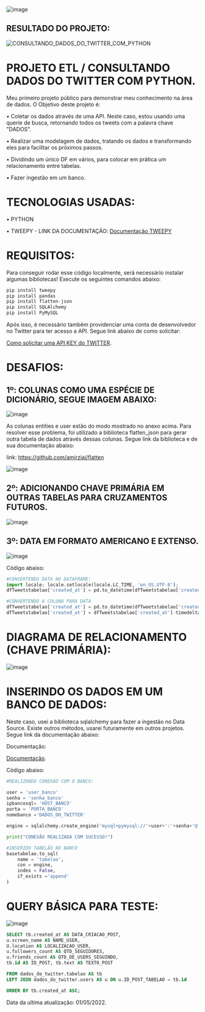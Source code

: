 ![image](https://user-images.githubusercontent.com/78058494/166161865-829573ee-df20-4c84-8aac-828441c97327.png)


## RESULTADO DO PROJETO:
![CONSULTANDO_DADOS_DO_TWITTER_COM_PYTHON](https://user-images.githubusercontent.com/78058494/166161345-5d16caa0-9683-41cd-a2fa-f7c10e771b24.gif)


# PROJETO ETL / CONSULTANDO DADOS DO TWITTER COM PYTHON.

Meu primeiro projeto público para demonstrar meu conhecimento na área de dados. O Objetivo deste projeto é:

• Coletar os dados através de uma API. Neste caso, estou usando uma querie de busca, retornando todos os tweets com a palavra chave "DADOS".

• Realizar uma modelagem de dados, tratando os dados e transformando eles para facilitar os próximos passos.

• Dividindo um único DF em vários, para colocar em prática um relacionamento entre tabelas.

• Fazer ingestão em um banco.

# TECNOLOGIAS USADAS:

• PYTHON

• TWEEPY - LINK DA DOCUMENTAÇÃO: [Documentação TWEEPY](https://www.tweepy.org/)


# REQUISITOS:

Para conseguir rodar esse código localmente, será necessário instalar algumas bibliotecas! Execute os seguintes comandos abaixo:

```python
pip install tweepy
pip install pandas
pip install flatten-json
pip install SQLAlchemy
pip install PyMySQL
```

Após isso, é necessário também providenciar uma conta de desenvolvedor no Twitter para ter acesso a API. Segue link abaixo de como solicitar:



[Como solicitar uma API KEY do TWITTER](https://www.youtube.com/watch?v=p4fZLzKodCg).

# DESAFIOS:

## 1º: COLUNAS COMO UMA ESPÉCIE DE DICIONÁRIO, SEGUE IMAGEM ABAIXO:
![image](https://user-images.githubusercontent.com/78058494/165187939-8954dd36-0236-4071-a228-41a392cdf5c0.png)

As colunas entities  e user estão do modo mostrado no anexo acima. Para resolver esse problema, foi utilizado a biblioteca flatten_json para gerar outra tabela de dados através dessas colunas. Segue link da biblioteca e de sua documentação abaixo:

link: https://github.com/amirziai/flatten

![image](https://user-images.githubusercontent.com/78058494/165192557-cbc012c2-fb71-43fb-8a10-1764927b2de9.png)

## 2º: ADICIONANDO CHAVE PRIMÁRIA EM OUTRAS TABELAS PARA CRUZAMENTOS FUTUROS.
![image](https://user-images.githubusercontent.com/78058494/165651768-f78bb241-90eb-429c-b7e2-67d1438a0766.png)

## 3º: DATA EM FORMATO AMERICANO E EXTENSO.
![image](https://user-images.githubusercontent.com/78058494/166162213-46d48ad2-37db-4c78-9671-f8c5755466e9.png)

Código abaixo:

```python
#CONVERTENDO DATA NO DATAFRAME:
import locale; locale.setlocale(locale.LC_TIME, 'en_US.UTF-8'); 
dfTweetstabelao['created_at'] = pd.to_datetime(dfTweetstabelao['created_at'], format='%a %b %d %H:%M:%S %z %Y').dt.strftime('%Y-%m-%d %H:%M:%S')

#CONVERTENDO A COLUNA PARA DATA
dfTweetstabelao['created_at'] = pd.to_datetime(dfTweetstabelao['created_at']) # TRANFORMANDO COLUNA DE STRING PARA DATATIME BR
dfTweetstabelao['created_at'] = dfTweetstabelao['created_at']-timedelta(hours=3) #SUBTRAINDO 3 HORAS (CONVERTENDO UTC PARA BR)
```

# DIAGRAMA DE RELACIONAMENTO (CHAVE PRIMÁRIA):

![image](https://user-images.githubusercontent.com/78058494/166114197-cb2a864a-f73c-4100-94a4-024d990e0148.png)

# INSERINDO OS DADOS EM UM BANCO DE DADOS:

Neste caso, usei a biblioteca sqlalchemy para fazer a ingestão no Data Source. Existe outros métodos, usarei futuramente em outros projetos. Segue link da documentação abaixo:

Documentação: 

[Documentação](https://docs.sqlalchemy.org/en/14/).

Código abaixo:

```python
#REALIZANDO CONEXÃO COM O BANCO:

user = 'user_banco'
senha = 'senha_banco'
ipbancosql= 'HOST_BANCO'
porta = 'PORTA_BANCO'
nomebanco ='DADOS_DO_TWITTER'

engine = sqlalchemy.create_engine('mysql+pymysql://'+user+':'+senha+'@'+ipbancosql+':'+porta+'/'+nomebanco+'') # CONEXÃO

print("CONEXÃO REALIZADA COM SUCESSO!")

#INSERIDO TABELÃO NO BANCO
basetabelao.to_sql(
    name = 'tabelao',
    con = engine,
    index = False,
    if_exists ='append'
)
```
# QUERY BÁSICA PARA TESTE:
![image](https://user-images.githubusercontent.com/78058494/166163089-af94e371-555d-4b0d-99a4-3f988e8c1dca.png)


```sql
SELECT tb.created_at AS DATA_CRIACAO_POST,
u.screen_name AS NAME_USER,
U.location AS LOCALIZACAO_USER,
u.followers_count AS QTD_SEGUIDORES,
u.friends_count AS QTD_DE_USERS_SEGUINDO,
tb.id AS ID_POST, tb.text AS TEXTO_POST

FROM dados_do_twitter.tabelao AS tb
LEFT JOIN dados_do_twitter.users AS u ON u.ID_POST_TABELAO = tb.id

ORDER BY tb.created_at ASC;
```

Data da ultima atualização: 01/05/2022.


